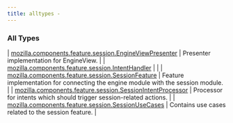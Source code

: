 ```yaml
---
title: alltypes - 
---
```


### All Types

| [mozilla.components.feature.session.EngineViewPresenter](../mozilla.components.feature.session/-engine-view-presenter/index.html) | Presenter implementation for EngineView. |
| [mozilla.components.feature.session.IntentHandler](../mozilla.components.feature.session/-intent-handler.html) |  |
| [mozilla.components.feature.session.SessionFeature](../mozilla.components.feature.session/-session-feature/index.html) | Feature implementation for connecting the engine module with the session module. |
| [mozilla.components.feature.session.SessionIntentProcessor](../mozilla.components.feature.session/-session-intent-processor/index.html) | Processor for intents which should trigger session-related actions. |
| [mozilla.components.feature.session.SessionUseCases](../mozilla.components.feature.session/-session-use-cases/index.html) | Contains use cases related to the session feature. |

